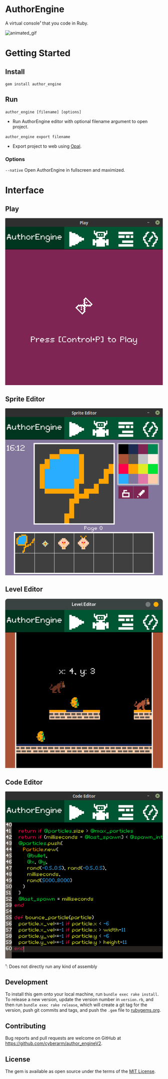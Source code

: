 # AuthorEngine
A virtual console¹ that you code in Ruby.

![animated_gif](#)

# Getting Started
## Install
`gem install author_engine`

## Run
`author_engine [filename] [options]`
- Run AuthorEngine editor with optional filename argument to open project.

`author_engine export filename`
- Export project to web using [Opal](https://opalrb.com).
### Options
`--native` Open AuthorEngine in fullscreen and maximized.

# Interface
## Play
![play_view](https://raw.githubusercontent.com/cyberarm/author_engineV2/master/screenshots/play.png)
## Sprite Editor
![sprite_editor_view](https://raw.githubusercontent.com/cyberarm/author_engineV2/master/screenshots/sprite_editor.png)
## Level Editor
![level_editor_view](https://raw.githubusercontent.com/cyberarm/author_engineV2/master/screenshots/level_editor.png)
## Code Editor
![code_editor_view](https://raw.githubusercontent.com/cyberarm/author_engineV2/master/screenshots/code_editor.png)


¹: Does not directly run any kind of assembly

## Development

To install this gem onto your local machine, run `bundle exec rake install`. To release a new version, update the version number in `version.rb`, and then run `bundle exec rake release`, which will create a git tag for the version, push git commits and tags, and push the `.gem` file to [rubygems.org](https://rubygems.org).

## Contributing

Bug reports and pull requests are welcome on GitHub at https://github.com/cyberarm/author_engineV2.

## License

The gem is available as open source under the terms of the [MIT License](https://opensource.org/licenses/MIT).
